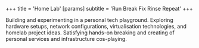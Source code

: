 +++
title = 'Home Lab'
[params]
  subtitle = 'Run Break Fix Rinse Repeat'
+++

Building and experimenting in a personal tech playground. Exploring hardware setups, network configurations, virtualisation technologies, and homelab project ideas. Satisfying hands-on breaking and creating of personal services and infrastructure cos-playing.
